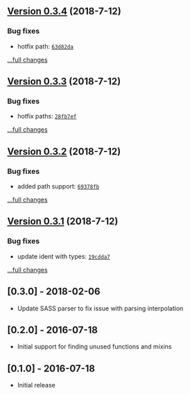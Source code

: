 ## [Version 0.3.4](https://github.com/blackmirror1980/sass-unused-pro/releases/tag/v0.3.4) (2018-7-12)

### Bug fixes

- hotfix path: [`63d82da`](https://github.com/blackmirror1980/sass-unused-pro/commit/63d82da)

[...full changes](https://github.com/blackmirror1980/sass-unused-pro/compare/v0.3.3...v0.3.4)

## [Version 0.3.3](https://github.com/blackmirror1980/sass-unused-pro/releases/tag/v0.3.3) (2018-7-12)

### Bug fixes

- hotfix paths: [`28fb7ef`](https://github.com/blackmirror1980/sass-unused-pro/commit/28fb7ef)

[...full changes](https://github.com/blackmirror1980/sass-unused-pro/compare/v0.3.2...v0.3.3)

## [Version 0.3.2](https://github.com/blackmirror1980/sass-unused-pro/releases/tag/v0.3.2) (2018-7-12)

### Bug fixes

- added path support: [`69378fb`](https://github.com/blackmirror1980/sass-unused-pro/commit/69378fb)

[...full changes](https://github.com/blackmirror1980/sass-unused-pro/compare/v0.3.1...v0.3.2)

## [Version 0.3.1](https://github.com/blackmirror1980/sass-unused-pro/releases/tag/v0.3.1) (2018-7-12)

### Bug fixes

- update ident with types: [`19cdda7`](https://github.com/blackmirror1980/sass-unused-pro/commit/19cdda7)

[...full changes](https://github.com/blackmirror1980/sass-unused-pro/compare/v0.3.0...v0.3.1)

## [0.3.0] - 2018-02-06

 * Update SASS parser to fix issue with parsing interpolation

## [0.2.0] - 2016-07-18

 * Initial support for finding unused functions and mixins

## [0.1.0] - 2016-07-18

 * Initial release
